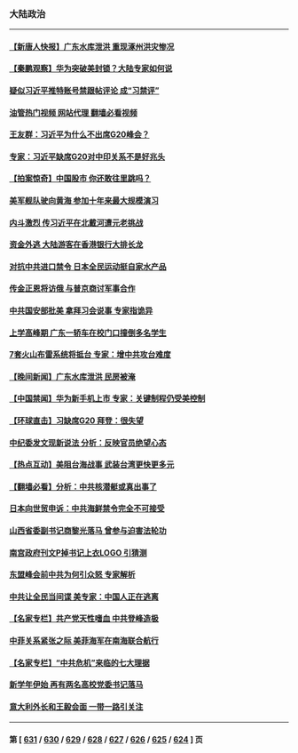 ### 大陆政治
---
#### [【新唐人快报】广东水库泄洪 重现涿州洪灾惨况](../../pages/ncid277/n14067720.md?09060845) 
#### [【秦鹏观察】华为突破美封锁？大陆专家如何说](../../pages/ncid277/n14067646.md?09060845) 
#### [疑似习近平推特账号禁跟帖评论 成“习禁评”](../../pages/ncid277/n14067709.md?09060845) 
#### [油管热门视频 网站代理 翻墙必看视频](http://138.2.39.72:81/youtube.html?epic-marker?09060845)
#### [王友群：习近平为什么不出席G20峰会？](../../pages/ncid277/n14067685.md?09060845) 
#### [专家：习近平缺席G20对中印关系不是好兆头](../../pages/ncid277/n14067643.md?09060845) 
#### [【拍案惊奇】中国股市 你还敢往里跳吗？](../../pages/ncid277/n14067602.md?09060845) 
#### [美军舰队驶向黄海 参加十年来最大规模演习](../../pages/ncid277/n14067620.md?09060845) 
#### [内斗激烈 传习近平在北戴河遭元老挑战](../../pages/ncid277/n14067619.md?09060845) 
#### [资金外逃 大陆游客在香港银行大排长龙](../../pages/ncid277/n14067605.md?09060845) 
#### [对抗中共进口禁令 日本全民运动挺自家水产品](../../pages/ncid277/n14067529.md?09060845) 
#### [传金正恩将访俄 与普京商讨军事合作](../../pages/ncid277/n14067525.md?09060845) 
#### [中共国安部批美 拿拜习会说事 专家指诡异](../../pages/ncid277/n14067369.md?09060845) 
#### [上学高峰期 广东一轿车在校门口撞倒多名学生](../../pages/ncid277/n14067387.md?09060845) 
#### [7套火山布雷系统将抵台 专家：增中共攻台难度](../../pages/ncid277/n14067207.md?09060845) 
#### [【晚间新闻】广东水库泄洪 民房被淹](../../pages/ncid277/n14067333.md?09060845) 
#### [【中国禁闻】华为新手机上市 专家：关键制程仍受美控制](../../pages/ncid277/n14066808.md?09060845) 
#### [【环球直击】习缺席G20 拜登：很失望](../../pages/ncid277/n14066818.md?09060845) 
#### [中纪委发文现新说法 分析：反映官员绝望心态](../../pages/ncid277/n14067274.md?09060845) 
#### [【热点互动】美阻台海战事 武装台湾更快更多元](../../pages/ncid277/n14067013.md?09060845) 
#### [【翻墙必看】分析：中共核潜艇或真出事了](../../pages/ncid277/n14067233.md?09060845) 
#### [日本向世贸申诉：中共海鲜禁令完全不可接受](../../pages/ncid277/n14067145.md?09060845) 
#### [山西省委副书记商黎光落马 曾参与迫害法轮功](../../pages/ncid277/n14067154.md?09060845) 
#### [南宫政府刊文P掉书记上衣LOGO 引猜测](../../pages/ncid277/n14067093.md?09060845) 
#### [东盟峰会前中共为何引众怒 专家解析](../../pages/ncid277/n14066969.md?09060845) 
#### [中共让全民当间谍 美专家：中国人正在逃离](../../pages/ncid277/n14067057.md?09060845) 
#### [【名家专栏】共产党天性嗜血 中共登峰造极](../../pages/ncid277/n14066875.md?09060845) 
#### [中菲关系紧张之际 美菲海军在南海联合航行](../../pages/ncid277/n14067046.md?09060845) 
#### [【名家专栏】“中共危机”来临的七大理据](../../pages/ncid277/n14065318.md?09060845) 
#### [新学年伊始 再有两名高校党委书记落马](../../pages/ncid277/n14067021.md?09060845) 
#### [意大利外长和王毅会面 一带一路引关注](../../pages/ncid277/n14067022.md?09060845) 

---
#### 第 [ [631](./631.md?09060845) / [630](./630.md?09060845) / [629](./629.md?09060845) / [628](./628.md?09060845) / [627](./627.md?09060845) / [626](./626.md?09060845) / [625](./625.md?09060845) / [624](./624.md?09060845) ] 页
